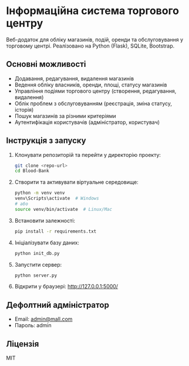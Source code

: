 # Інформаційна система торгового центру

Веб-додаток для обліку магазинів, подій, оренди та обслуговування у торговому центрі. Реалізовано на Python (Flask), SQLite, Bootstrap.

## Основні можливості

- Додавання, редагування, видалення магазинів
- Ведення обліку власників, оренди, площі, статусу магазинів
- Управління подіями торгового центру (створення, редагування, видалення)
- Облік проблем з обслуговуванням (реєстрація, зміна статусу, історія)
- Пошук магазинів за різними критеріями
- Аутентифікація користувачів (адміністратор, користувач)

## Інструкція з запуску

1. Клонувати репозиторій та перейти у директорію проекту:
   ```bash
   git clone <repo-url>
   cd Blood-Bank
   ```
2. Створити та активувати віртуальне середовище:
   ```bash
   python -m venv venv
   venv\Scripts\activate  # Windows
   # або
   source venv/bin/activate  # Linux/Mac
   ```
3. Встановити залежності:
   ```bash
   pip install -r requirements.txt
   ```
4. Ініціалізувати базу даних:
   ```bash
   python init_db.py
   ```
5. Запустити сервер:
   ```bash
   python server.py
   ```
6. Відкрити у браузері: http://127.0.0.1:5000/

## Дефолтний адміністратор

- Email: admin@mall.com
- Пароль: admin

## Ліцензія

MIT
